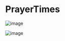 # PrayerTimes

![image](https://github.com/Osama-Abd-El-Mohsen/PrayerTimes/assets/62304741/dec243e0-98db-406f-9ebd-1ac5816c0293)

![image](https://github.com/Osama-Abd-El-Mohsen/PrayerTimes/assets/62304741/6d1c00ae-e6a9-4331-9405-2d7785ae41e5)

